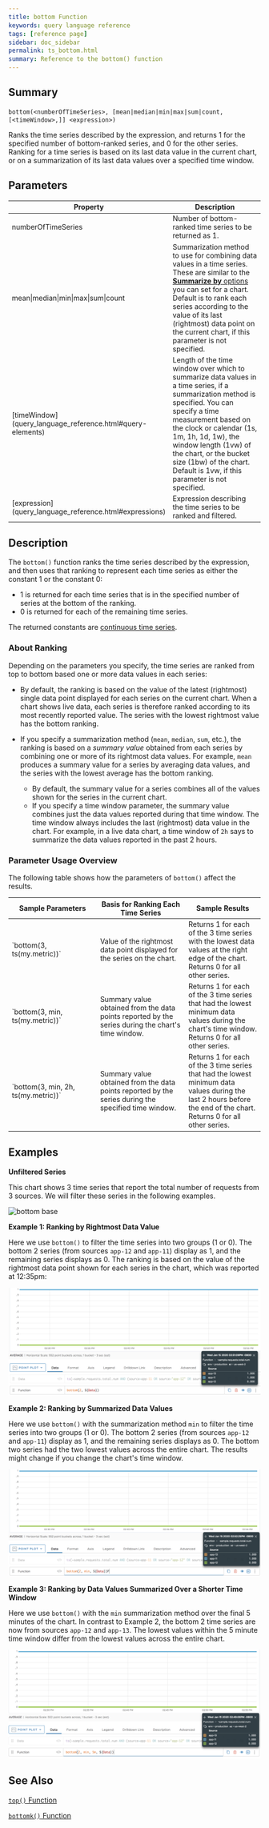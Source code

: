 ```yaml
---
title: bottom Function
keywords: query language reference
tags: [reference page]
sidebar: doc_sidebar
permalink: ts_bottom.html
summary: Reference to the bottom() function
---
```

## Summary
```
bottom(<numberOfTimeSeries>, [mean|median|min|max|sum|count, [<timeWindow>,]] <expression>)
```

Ranks the time series described by the expression, and returns 1 for the specified number of bottom-ranked series, and 0 for the other series. Ranking for a time series is based on its last data value in the current chart, or on a summarization of its last data values over a specified time window.


## Parameters
<table>
<tbody>
<thead>
<tr><th width="20%">Property</th><th width="80%">Description</th></tr>
</thead>
<tr>
<td>numberOfTimeSeries</td>
<td>Number of bottom-ranked time series to be returned as 1.  </td></tr>
<tr>
<td>mean&vert;median&vert;min&vert;max&vert;sum&vert;count </td>
<td>Summarization method to use for combining data values in a time series. 
These are similar to the <a href="ui_chart_reference.html#general"><strong>Summarize by</strong> options</a> you can set for a chart.
Default is to rank each series according to the value of its last (rightmost) data point on the current chart, if this parameter is not specified.</td>
</tr>
<tr>
<td markdown="span">[timeWindow](query_language_reference.html#query-elements)</td>
<td markdown="span">Length of the time window over which to summarize data values in a time series, if a summarization method is specified. You can specify a time measurement based on the clock or calendar (1s, 1m, 1h, 1d, 1w), the window length (1vw) of the chart, or the bucket size (1bw) of the chart. Default is 1vw, if this parameter is not specified.</td></tr>
<tr>
<td markdown="span"> [expression](query_language_reference.html#expressions)</td>
<td>Expression describing the time series to be ranked and filtered.</td>
</tr>
</tbody>
</table>

## Description

The `bottom()` function ranks the time series described by the expression, and then uses that ranking to represent each time series as either the constant 1 or the constant 0:

* 1 is returned for each time series that is in the specified number of series at the bottom of the ranking.
* 0 is returned for each of the remaining time series.

The returned constants are [continuous time series](query_language_reference.html#discrete-versus-continuous-time-series).

### About Ranking

Depending on the parameters you specify, the time series are ranked from top to bottom based one or more data values in each series: 

* By default, the ranking is based on the value of the latest (rightmost) single data point displayed for each series on the current chart. When a chart shows live data, each series is therefore ranked according to its most recently reported value. The series with the lowest rightmost value has the bottom ranking.

* If you specify a summarization method (`mean`, `median`, `sum`, etc.), the ranking is based on a _summary value_ obtained from each series by combining one or more of its rightmost data values. For example, `mean` produces a summary value for a series by averaging data values, and the series with the lowest average has the bottom ranking. 

  * By default, the summary value for a series combines all of the values shown for the series in the current chart. 
  * If you specify a time window parameter, the summary value combines just the data values reported during that time window. The time window always includes the last (rightmost) data value in the chart. For example, in a live data chart, a time window of `2h` says to summarize the data values reported in the past 2 hours. 

### Parameter Usage Overview

The following table shows how the parameters of `bottom()` affect the results.

<table>
<tbody>
<thead><tr><th width="35%">Sample Parameters</th> <th width="35%">Basis for Ranking Each Time Series</th> <th width="30%">Sample Results</th></tr>
</thead>
<tr>
<td markdown="span">`bottom(3, ts(my.metric))`</td>
<td>Value of the rightmost data point displayed for the series on the chart. </td>
<td>Returns 1 for each of the 3 time series with the lowest data values at the right edge of the chart. Returns 0 for all other series.</td></tr>
<tr>
<td markdown="span">`bottom(3, min, ts(my.metric))`</td>
<td>Summary value obtained from the data points reported by the series during the chart's time window.</td>
<td>Returns 1 for each of the 3 time series that had the lowest minimum data values during the chart's time window. Returns 0 for all other series.</td></tr>
<tr>
<td markdown="span">`bottom(3, min, 2h, ts(my.metric))`</td>
<td>Summary value obtained from the data points reported by the series during the specified time window. </td>
<td>Returns 1 for each of the 3 time series that had the lowest minimum data values during the last 2 hours before the end of the chart. Returns 0 for all other series.</td></tr>
</tbody>
</table>


## Examples

**Unfiltered Series** 

<!--- requests: ts(~sample.requests.total.num, source=app-11, source=app-12, source=app-13) --->
This chart shows 3 time series that report the total number of requests from 3 sources. We will filter these series in the following examples. 

![bottom base](images/ts_bottom_filter_base.png)

**Example 1: Ranking by Rightmost Data Value** 

<!--- bottom(2, ${requests}) --->
Here we use `bottom()` to filter the time series into two groups (1 or 0). The bottom 2 series (from sources `app-12` and `app-11`) display as 1, and the remaining series displays as 0. The ranking is based on the value of the rightmost data point shown for each series in the chart, which was reported at 12:35pm:

![bottom example](images/ts_bottom_default_ranking.png)

**Example 2: Ranking by Summarized Data Values** 

<!--- bottom(2, min, ${requests}) --->
Here we use `bottom()` with the summarization method `min` to filter the time series into two groups (1 or 0). The bottom 2 series (from sources `app-12` and `app-11`) display as 1, and the remaining series displays as 0. The bottom two series had the two lowest values across the entire chart. The results might change if you change the chart's time window.

![bottom min example](images/ts_bottom_min_over_chart.png)

**Example 3: Ranking by Data Values Summarized Over a Shorter Time Window** 
  
<!--- bottom(2, min, 5m, ${requests}) --->
Here we use `bottom()` with the `min` summarization method over the final 5 minutes of the chart. In contrast to Example 2, the bottom 2 time series are now from sources `app-12` and `app-13`. The lowest values within the 5 minute time window differ from the lowest values across the entire chart.

![bottom min 5m example](images/ts_bottom_min_5m.png)

## See Also

[`top()` Function](ts_top.html)

[`bottomk()` Function](ts_bottomk.html)
